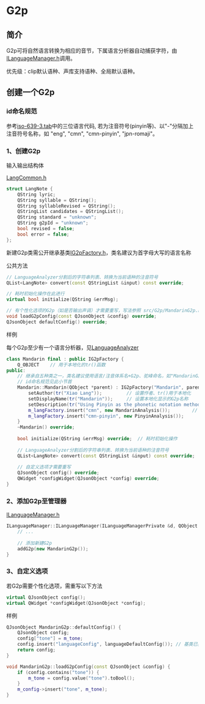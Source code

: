 # G2p

## 简介

G2p可将自然语言转换为相应的音节，下属语言分析器自动捕获字符，由[ILanguageManager.h](../include/language-manager/ILanguageManager.h)调用。

优先级：clip默认语种、声库支持语种、全局默认语种。

## 创建一个G2p

### id命名规范

参考[iso-639-3.tab](./iso-639-3.tab)中的三位语言代码, 若为注音符号(pinyin等)、以"-"分隔加上注音符号名称，如 "eng", "cmn", "cmn-pinyin", "jpn-romaji"。

### 1、创建G2p

输入输出结构体

[LangCommon.h](../include/language-manager/LangCommon.h)
```c++
struct LangNote {
    QString lyric;
    QString syllable = QString();
    QString syllableRevised = QString();
    QStringList candidates = QStringList();
    QString standard = "unknown";
    QString g2pId = "unknown";
    bool revised = false;
    bool error = false;
};
```

新建G2p类需公开继承基类[IG2pFactory.h](../include/language-manager/IG2pFactory.h)，类名建议为首字母大写的语言名称

公共方法

```c++
// LanguageAnalyzer分割后的字符串列表、转换为当前语种的注音符号
QList<LangNote> convert(const QStringList &input) const override;

// 耗时初始化操作在此进行
virtual bool initialize(QString &errMsg);

// 有个性化选项的G2p（如是否输出声调）才需要重写，写法参照 src/G2p/MandarinG2p.h
void loadG2pConfig(const QJsonObject &config) override;
QJsonObject defaultConfig() override;
```

样例

每个G2p至少有一个语言分析器，见[LanguageAnalyzer](./LanguageAnalyzer.md)

```c++
class Mandarin final : public IG2pFactory {
    Q_OBJECT    // 用于本地化的tr()函数
public:
    // 继承自五种类之一，类名建议使用语言/注音体系名+G2p、驼峰命名，如"MandarinG2p"、"EnglishG2p"。
    // id命名规范见此小节首
    Mandarin::Mandarin(QObject *parent) : IG2pFactory("Mandarin", parent) {
        setAuthor(tr("Xiao Lang"));         // 设置作者、tr()用于本地化 
        setDisplayName(tr("Mandarin"));     // 设置本地化显示的G2p名称
        setDescription(tr("Using Pinyin as the phonetic notation method."));
        m_langFactory.insert("cmn", new MandarinAnalysis());        // 创建语种分析器
        m_langFactory.insert("cmn-pinyin", new PinyinAnalysis());
    }
    ~Mandarin() override;
    
    bool initialize(QString &errMsg) override;  // 耗时初始化操作
    
    // LanguageAnalyzer分割后的字符串列表、转换为当前语种的注音符号
    QList<LangNote> convert(const QStringList &input) const override;
    
    // 自定义选项才需要重写
    QJsonObject config() override;
    QWidget *configWidget(QJsonObject *config) override;
}
```

### 2、添加G2p至管理器

[ILanguageManager.h](../include/language-manager/ILanguageManager.h)

```c++
ILanguageManager::ILanguageManager(ILanguageManagerPrivate &d, QObject *parent) : QObject(parent), d_ptr(&d) {
    // ...
    
    // 添加新建G2p
    addG2p(new MandarinG2p());
}
```

### 3、自定义选项

若G2p需要个性化选项，需重写以下方法

```c++
virtual QJsonObject config();
virtual QWidget *configWidget(QJsonObject *config);
```

样例

```c++
QJsonObject MandarinG2p::defaultConfig() {
    QJsonObject config;
    config["tone"] = m_tone;
    config.insert("languageConfig", languageDefaultConfig()); // 基类已实现，添加此行即可
    return config;
}

void MandarinG2p::loadG2pConfig(const QJsonObject &config) {
    if (config.contains("tone")) {
        m_tone = config.value("tone").toBool();
    }
    m_config->insert("tone", m_tone);
}
```